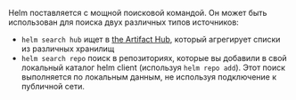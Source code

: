 

Helm поставляется с мощной поисковой командой. Он может быть использован для поиска двух различных типов источников:

-   `helm search hub` ищет в [the Artifact Hub](https://artifacthub.io/), который агрегирует списки из различных хранилищ
-   `helm search repo` поиск в репозиториях, которые вы добавили в свой локальный каталог helm client (используя `helm repo add`). Этот поиск выполняется по локальным данным, не используя подключение к публичной сети.


